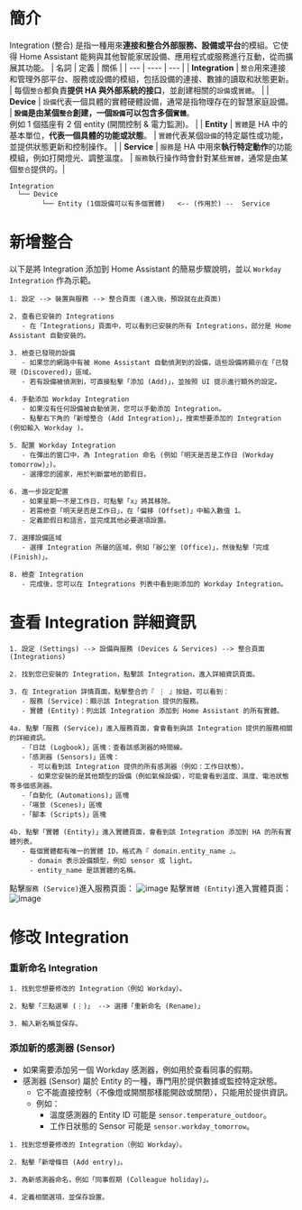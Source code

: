 # 簡介
Integration (整合) 是指一種用來**連接和整合外部服務、設備或平台**的模組。它使得 Home Assistant 能夠與其他智能家居設備、應用程式或服務進行互動，從而擴展其功能。
| 名詞 | 定義 | 關係 |
| --- | ---- | --- |
| **Integration** |  `整合`用來連接和管理外部平台、服務或設備的模組，包括設備的連接、數據的讀取和狀態更新。 | 每個`整合`都負責**提供 HA 與外部系統的接口**，並創建相關的`設備`或`實體`。 |
| **Device** |  `設備`代表一個具體的實體硬體設備，通常是指物理存在的智慧家庭設備。 | **`設備`是由某個`整合`創建，一個`設備`可以包含多個`實體`**。<br/>例如 1 個插座有 2 個 entity (開關控制 & 電力監測)。 |
| **Entity** | `實體`是 HA 中的基本單位，**代表一個具體的功能或狀態**。 | `實體`代表某個`設備`的特定屬性或功能，並提供狀態更新和控制操作。 |
| **Service** | `服務`是 HA 中用來**執行特定動作**的功能模組，例如打開燈光、調整溫度。 | `服務`執行操作時會針對某些`實體`，通常是由某個`整合`提供的。|
```
Integration  
  └── Device  
        └── Entity (1個設備可以有多個實體)   <-- (作用於) --  Service 
```

# 新增整合
以下是將 Integration 添加到 Home Assistant 的簡易步驟說明，並以 `Workday Integration` 作為示範。
```
1. 設定 --> 裝置與服務 --> 整合頁面 (進入後，預設就在此頁面)

2. 查看已安裝的 Integrations
   - 在「Integrations」頁面中，可以看到已安裝的所有 Integrations，部分是 Home Assistant 自動安裝的。

3. 檢查已發現的設備
   - 如果您的網路中有被 Home Assistant 自動偵測到的設備，這些設備將顯示在「已發現 (Discovered)」區域。
   - 若有設備被偵測到，可直接點擊「添加 (Add)」，並按照 UI 提示進行額外的設定。

4. 手動添加 Workday Integration
   - 如果沒有任何設備被自動偵測，您可以手動添加 Integration。
   - 點擊右下角的「新增整合 (Add Integration)」，搜索想要添加的 Integration (例如輸入 Workday )。

5. 配置 Workday Integration
   - 在彈出的窗口中，為 Integration 命名 (例如「明天是否是工作日 (Workday tomorrow)」)。
   - 選擇您的國家，用於判斷當地的節假日。

6. 進一步設定配置
   - 如果星期一不是工作日，可點擊「x」將其移除。
   - 若需檢查「明天是否是工作日」，在「偏移 (Offset)」中輸入數值 1。
   - 定義節假日和語言，並完成其他必要選項設置。

7. 選擇設備區域
   - 選擇 Integration 所屬的區域，例如「辦公室 (Office)」，然後點擊「完成 (Finish)」。

8. 檢查 Integration
   - 完成後，您可以在 Integrations 列表中看到剛添加的 Workday Integration。
```

# 查看 Integration  詳細資訊
```
1. 設定 (Settings) --> 設備與服務 (Devices & Services) --> 整合頁面 (Integrations)

2. 找到您已安裝的 Integration，點擊該 Integration，進入詳細資訊頁面。

3. 在 Integration 詳情頁面，點擊整合的『 ⋮ 』按鈕，可以看到：
   - 服務 (Service)：顯示該 Integration 提供的服務。
   - 實體 (Entity)：列出該 Integration 添加到 Home Assistant 的所有實體。

4a. 點擊「服務 (Service)」進入服務頁面，會會看到與該 Integration 提供的服務相關的詳細資訊。
   -「日誌 (Logbook)」區塊：查看該感測器的時間線。
   -「感測器 (Sensors)」區塊：
     - 可以看到該 Integration 提供的所有感測器（例如：工作日狀態）。
     - 如果您安裝的是其他類型的設備（例如氣候設備），可能會看到溫度、濕度、電池狀態等多個感測器。
   -「自動化 (Automations)」區塊
   -「場景 (Scenes)」區塊
   -「腳本 (Scripts)」區塊

4b. 點擊「實體 (Entity)」進入實體頁面，會看到該 Integration 添加到 HA 的所有實體列表。
   - 每個實體都有唯一的實體 ID，格式為『 domain.entity_name 』。
     - domain 表示設備類型，例如 sensor 或 light。
     - entity_name 是該實體的名稱。
```
點擊`服務 (Service)`進入服務頁面：
![image](https://www.home-assistant.io/images/getting-started/workday_service_info.png)
點擊`實體 (Entity)`進入實體頁面：
![image](https://www.home-assistant.io/images/getting-started/workday_entities_list.png)

# 修改 Integration 
### 重新命名 Integration
```
1. 找到您想要修改的 Integration（例如 Workday）。

2. 點擊「三點選單 (⋮)」 --> 選擇「重新命名 (Rename)」

3. 輸入新名稱並保存。
```

### 添加新的感測器 (Sensor)
- 如果需要添加另一個 Workday 感測器，例如用於查看同事的假期。
- 感測器 (Sensor) 屬於 Entity 的一種，專門用於提供數據或監控特定狀態。
  - 它不能直接控制（不像燈或開關那樣能開啟或關閉），只能用於提供資訊。
  - 例如：
    - 溫度感測器的 Entity ID 可能是 `sensor.temperature_outdoor`。
    - 工作日狀態的 Sensor 可能是 `sensor.workday_tomorrow`。 
```
1. 找到您想要修改的 Integration（例如 Workday）。

2. 點擊「新增條目 (Add entry)」。

3. 為新感測器命名，例如「同事假期 (Colleague holiday)」。

4. 定義相關選項，並保存設置。
```

